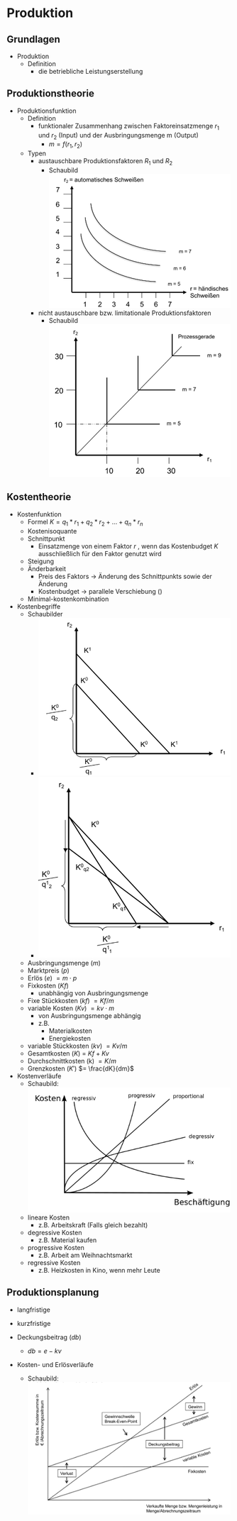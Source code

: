 # Produktion 

## Grundlagen 
- Produktion 
	- Definition 
		- die betriebliche Leistungserstellung 


## Produktionstheorie 
- Produktionsfunktion 
	- Definition 
		- funktionaler Zusammenhang zwischen Faktoreinsatzmenge $r_1$ und $r_2$ (Input) und der Ausbringungsmenge m (Output) 
			- $m = f(r_1, r_2)$ 
	- Typen 
		- austauschbare Produktionsfaktoren $R_1$ und $R_2$ 
			- Schaubild ![|400](https://github.com/ICH-BIN-HXM/images_BWL/blob/main/Snipaste_2023-11-20_14-21-53.png?raw=) 
		- nicht austauschbare bzw. limitationale Produktionsfaktoren 
			- Schaubild ![|350](https://github.com/ICH-BIN-HXM/images_BWL/blob/main/Snipaste_2023-11-20_14-38-39.png?raw=) 

## Kostentheorie 
- Kostenfunktion 
	- Formel $K = q_{1} * r_{1}+q_{2} * r_{2}+\ldots+q_{n} * r_{n}$ 
	- Kostenisoquante 
	- Schnittpunkt 
		- Einsatzmenge von einem Faktor $r$ , wenn das Kostenbudget $K$ ausschließlich für den Faktor genutzt wird 
	- Steigung 
	- Änderbarkeit 
		- Preis des Faktors -> Änderung des Schnittpunkts sowie der Änderung 
		- Kostenbudget -> parallele Verschiebung ()
	- Minimal-kostenkombination 
- Kostenbegriffe 
	- Schaubilder 
		- ![|300](https://github.com/ICH-BIN-HXM/images_BWL/blob/main/Snipaste_2023-11-20_15-27-34.png?raw=) 
		- ![|300](https://github.com/ICH-BIN-HXM/images_BWL/blob/main/Snipaste_2023-11-20_15-30-09.png?raw=) 
	- Ausbringungsmenge ($m$) 
	- Marktpreis ($p$) 
	- Erlös ($e$) $= m \cdot p$ 
	- Fixkosten ($Kf$) 
		- unabhängig von Ausbringungsmenge 
	- Fixe Stückkosten ($kf$) $= Kf / m$ 
	- variable Kosten ($Kv$) $= kv \cdot m$ 
		- von Ausbringungsmenge abhängig 
		- z.B. 
			- Materialkosten 
			- Energiekosten 
	- variable Stückkosten ($kv$) $= Kv / m$ 
	- Gesamtkosten ($K$) = $Kf + Kv$ 
	- Durchschnittkosten (k) $=K / m$ 
	- Grenzkosten ($K'$) $= \frac{dK}{dm}$ 
- Kostenverläufe 
	- Schaubild: ![|400](https://github.com/ICH-BIN-HXM/images_BWL/blob/main/Snipaste_2023-11-20_15-37-00.png?raw=) 
	- lineare Kosten 
		- z.B. Arbeitskraft (Falls gleich bezahlt)
	- degressive Kosten 
		- z.B. Material kaufen 
	- progressive Kosten 
		- z.B. Arbeit am Weihnachtsmarkt 
	- regressive Kosten 
		- z.B. Heizkosten in Kino, wenn mehr Leute 

## Produktionsplanung 
- langfristige 
- kurzfristige 
- Deckungsbeitrag ($db$) 
	- $db = e - kv$ 

- Kosten- und Erlösverläufe 
	- Schaubild: ![](https://github.com/ICH-BIN-HXM/images_BWL/blob/main/Snipaste_2023-11-20_16-16-34.png?raw=) 
